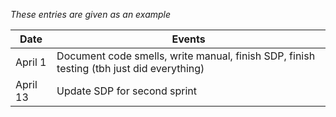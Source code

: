 *These entries are given as an example*

| Date      | Events
|-----------|--------------------
| April 1   | Document code smells, write manual, finish SDP, finish testing (tbh just did everything)
| April 13  | Update SDP for second sprint
